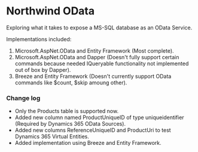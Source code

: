 ﻿# Northwind OData

Exploring what it takes to expose a MS-SQL database as an OData Service.

Implementations included:

1. Microsoft.AspNet.OData and Entity Framework (Most complete).
2. Microsoft.AspNet.OData and Dapper (Doesn't fully support certain commands because needed IQueryable functionality not implemented out of box by Dapper).
3. Breeze and Entity Framework (Doesn't currently support OData commands like $count,  $skip amoung other).

### Change log

- Only the Products table is supported now.
- Added new column named ProductUniqueID of type uniqueidentifier (Required by Dynamics 365 OData Sources).
- Added new columns ReferenceUniqueID and ProductUri to test Dynamics 365 Virtual Entities.
- Added implementation using Breeze and Entity Framework.